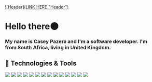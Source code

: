 
[![Header](LINK HERE "Header")](https://github.com/ParkourPunk)

<h1> Hello there🌑</h1>
<h3>My name is Casey Pazera and I'm a software developer. I'm from South Africa, living in United Kingdom.
</h3>

## 🔧 Technologies & Tools
![](https://img.shields.io/badge/OS-Linux-informational?style=flat&logo=linux&logoColor=white&color=blueviolet)
![](https://img.shields.io/badge/OS-Windows-informational?style=flat&logo=Windows&logoColor=white&color=blueviolet)
![](https://img.shields.io/badge/Editor-IntelliJ_IDEA-informational?style=flat&logo=intellij-idea&logoColor=white&color=blueviolet)
![](https://img.shields.io/badge/VSCode-informational?style=flat&logo=visual-studio-code&logoColor=white&color=blueviolet)
![](https://img.shields.io/badge/Code-Java-informational?style=flat&logo=java&logoColor=white&color=blueviolet)
![](https://img.shields.io/badge/Code-JavaScript-informational?style=flat&logo=javascript&logoColor=white&color=blueviolet)
![](https://img.shields.io/badge/Code-Csharp-informational?style=flat&logo=csharp&logoColor=white&color=blueviolet)
![](https://img.shields.io/badge/Code-Make-informational?style=flat&logo=cmake&logoColor=white&color=blueviolet)
![](https://img.shields.io/badge/Code-Vue-informational?style=flat&logo=vue.js&logoColor=white&color=blueviolet)
![](https://img.shields.io/badge/Shell-Bash-informational?style=flat&logo=gnu-bash&logoColor=white&color=blueviolet)
![](https://img.shields.io/badge/Tools-PostgreSQL-informational?style=flat&logo=postgresql&logoColor=white&color=blueviolet)
![](https://img.shields.io/badge/Tools-Docker-informational?style=flat&logo=docker&logoColor=white&color=blueviolet)
![](https://img.shields.io/badge/Tools-Kubernetes-informational?style=flat&logo=kubernetes&logoColor=white&color=blueviolet)
![](https://img.shields.io/badge/Tools-Red_Hat_OpenShift-informational?style=flat&logo=red-hat-open-shift&logoColor=white&color=blueviolet)


<!-- [![Top Langs](https://github-readme-stats.vercel.app/api/top-langs/?username=ParkourPunk)](https://github.com/anuraghazra/github-readme-stats) -->
